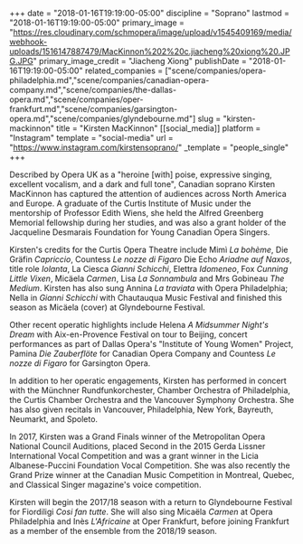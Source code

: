 +++
date = "2018-01-16T19:19:00-05:00"
discipline = "Soprano"
lastmod = "2018-01-16T19:19:00-05:00"
primary_image = "https://res.cloudinary.com/schmopera/image/upload/v1545409169/media/webhook-uploads/1516147887479/MacKinnon%202%20c.jiacheng%20xiong%20.JPG.JPG"
primary_image_credit = "Jiacheng Xiong"
publishDate = "2018-01-16T19:19:00-05:00"
related_companies = ["scene/companies/opera-philadelphia.md","scene/companies/canadian-opera-company.md","scene/companies/the-dallas-opera.md","scene/companies/oper-frankfurt.md","scene/companies/garsington-opera.md","scene/companies/glyndebourne.md"]
slug = "kirsten-mackinnon"
title = "Kirsten MacKinnon"
[[social_media]]
platform = "Instagram"
template = "social-media"
url = "https://www.instagram.com/kirstensoprano/"
_template = "people_single"
+++

Described by Opera UK as a "heroine [with] poise, expressive singing, excellent vocalism, and a dark and full tone", Canadian soprano Kirsten MacKinnon has captured the attention of audiences across North America and Europe. A graduate of the Curtis Institute of Music under the mentorship of Professor Edith Wiens, she held the Alfred Greenberg Memorial fellowship during her studies, and was also a grant holder of the Jacqueline Desmarais Foundation for Young Canadian Opera Singers.

Kirsten's credits for the Curtis Opera Theatre include Mimì *La bohème*, Die Gräfin *Capriccio*, Countess *Le nozze di Figaro* Die Echo *Ariadne auf Naxos*, title role *Iolanta*, La Ciesca *Gianni Schicchi*, Elettra *Idomeneo*, Fox *Cunning Little Vixen*, Micäela *Carmen*, Lisa *La Sonnambula* and Mrs Gobineau *The Medium*. Kirsten has also sung Annina *La traviata* with Opera Philadelphia; Nella in *Gianni Schicchi* with Chautauqua Music Festival and finished this season as Micäela (cover) at Glyndebourne Festival.

Other recent operatic highlights include Helena *A Midsummer Night's Dream* with Aix-en-Provence Festival on tour to Beijing, concert performances as part of Dallas Opera's "Institute of Young Women" Project, Pamina *Die Zauberflöte* for Canadian Opera Company and Countess *Le nozze di Figaro* for Garsington Opera. 

In addition to her operatic engagements, Kirsten has performed in concert with the Münchner Rundfunkorchester, Chamber Orchestra of Philadelphia, the Curtis Chamber Orchestra and the Vancouver Symphony Orchestra. She has also given recitals in Vancouver, Philadelphia, New York, Bayreuth, Neumarkt, and Spoleto.  

In 2017, Kirsten was a Grand Finals winner of the Metropolitan Opera National Council Auditions, placed Second in the 2015 Gerda Lissner International Vocal Competition and was a grant winner in the Licia Albanese-Puccini Foundation Vocal Competition. She was also recently the Grand Prize winner at the Canadian Music Competition in Montreal, Quebec, and Classical Singer magazine's voice competition. 

Kirsten will begin the 2017/18 season with a return to Glyndebourne Festival for Fiordiligi *Cosi fan tutte*. She will also sing Micaëla *Carmen* at Opera Philadelphia and Inès *L'Africaine* at Oper Frankfurt, before joining Frankfurt as a member of the ensemble from the 2018/19 season.

